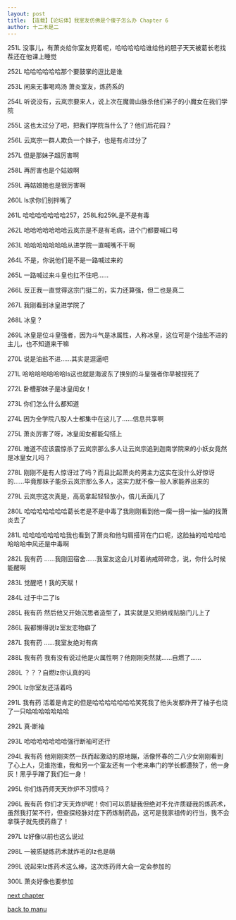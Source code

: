 ```yaml
---
layout: post
title: 【连载】【论坛体】我室友仿佛是个傻子怎么办 Chapter 6
author: 十二木是二
---
```




251L
没事儿，有萧炎给你室友兜着呢，哈哈哈哈哈谁给他的胆子天天被葛长老找茬还在他课上睡觉

252L
哈哈哈哈哈哈那个要鼓掌的逗比是谁

253L 闲来无事喝鸡汤
萧炎室友，炼药系的

254L
听说没有，云岚宗要来人，说上次在魔兽山脉杀他们弟子的小魔女在我们学院

255L
这也太过分了吧，把我们学院当什么了？他们后花园？

256L
云岚宗一群人欺负一个妹子，也是有点过分了

257L
但是那妹子超厉害啊

258L
再厉害也是个姑娘啊

259L
再姑娘她也是很厉害啊

260L
ls求你们别拌嘴了

261L
哈哈哈哈哈哈哈257，258L和259L是不是有毒

262L
哈哈哈哈哈哈哈云岚宗是不是有毛病，进个门都要喊口号

263L
哈哈哈哈哈哈哈从进学院一直喊嘴不干啊

264L
不是，你说他们是不是一路喊过来的

265L
一路喊过来斗皇也扛不住吧……

266L
反正我一直觉得这宗门挺二的，实力还算强，但二也是真二

267L
我刚看到冰皇进学院了

268L
冰皇？

269L
冰皇是位斗皇强者，因为斗气是冰属性，人称冰皇，这位可是个油盐不进的主儿，也不知道来干嘛

270L
说是油盐不进……其实是逗逼吧

271L
哈哈哈哈哈哈哈ls这也就是海波东了换别的斗皇强者你早被捏死了

272L
卧槽那妹子是冰皇闺女！

273L
你们怎么什么都知道

274L
因为全学院八股人士都集中在这儿了……信息共享啊

275L
萧炎厉害了呀，冰皇闺女都能勾搭上

276L
难道不应该震惊杀了云岚宗那么多人让云岚宗追到迦南学院来的小妖女竟然是冰皇女儿吗？

278L
刚刚不是有人惊讶过了吗？而且比起萧炎的男主力这实在没什么好惊讶的……毕竟那妹子能杀云岚宗那么多人，这实力就不像一般人家能养出来的

279L
云岚宗这次真是，高高拿起轻轻放小，倍儿丢面儿了

280L
哈哈哈哈哈哈哈葛长老是不是中毒了我刚刚看到他一瘸一拐一抽一抽的找萧炎去了

281L
哈哈哈哈哈哈哈我也看到了萧炎和他勾肩搭背在门口呢，这脸抽的哈哈哈哈哈哈哈中风还是中毒啊

282L 我有药
……我刚回宿舍……我室友这会儿对着纳戒碎碎念，说，你什么时候能醒啊

283L
觉醒吧！我的天赋！

284L
过于中二了ls

285L 我有药
然后他又开始沉思者造型了，其实就是又把纳戒贴脑门儿上了

286L
我都懒得说lz室友恋物癖了

287L 我有药
……我室友绝对有病

288L 我有药
我有没有说过他是火属性啊？他刚刚突然就……自燃了……

289L
？？？自燃lz你认真的吗

290L
lz你室友还活着吗

291L 我有药
活着是肯定的但是哈哈哈哈哈哈哈笑死我了他头发都炸开了袖子也烧了一只哈哈哈哈哈哈哈

292L
真·断袖

293L
哈哈哈哈哈哈哈强行断袖可还行

294L 我有药
他刚刚突然一跃而起激动的原地蹦，活像怀春的二八少女刚刚看到了心上人，见谁抱谁，我和另一个室友还有一个老来串门的学长都遭殃了，他一身灰！黑乎乎蹭了我们仨一身！

295L
你们炼药师天天炸炉不习惯吗？

296L 我有药
你们才天天炸炉呢！你们可以质疑我但绝对不允许质疑我的炼药术，虽然我打架不行，但查探经脉对症下药炼制药品，这可是我家祖传的行当，我不会拿筷子就先摸药鼎了！

297L
lz好像以前也这么说过

298L
一被质疑炼药术就炸毛的lz也是萌

299L
说起来lz炼药术这么棒，这次炼药师大会一定会参加的

300L
萧炎好像也要参加

[next chapter](https://allforyanchen.github.io/2020/07/21/post-57-chapter-7.html)

[back to manu](https://allforyanchen.github.io/2020/07/21/post-57.html)
